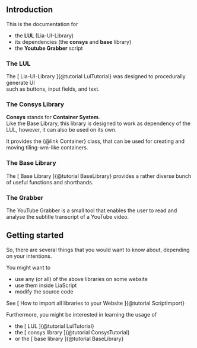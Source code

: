 ## Introduction

This is the documentation for
* the **LUL** (Lia-UI-Library)
* its dependencies (the **consys** and **base** library)
* the **Youtube Grabber** script


### The LUL

The [ Lia-UI-Library ]{@tutorial LulTutorial} was designed to procedurally generate UI  
such as buttons, input fields, and text.


### The Consys Library

**Consys** stands for **Container System**.  
Like the Base Library,
this library is designed to work
as dependency of the LUL,
however, it can also be used on its own.

It provides the {@link Container} class,
that can be used for creating and moving
tiling-wm-like containers.


### The Base Library

The [ Base Library ]{@tutorial BaseLibrary} provides
a rather diverse bunch of
useful functions and shorthands.


### The Grabber

The YouTube Grabber is a small tool
that enables the user to
read and analyse the subtitle transcript of a YouTube video.


## Getting started

So, there are several things that you would want to know about,
depending on your intentions.

You might want to
* use any (or all) of the above libraries on some website
* use them inside LiaScript
* modify the source code

See [ How to import all libraries to your Website ]{@tutorial ScriptImport}

Furthermore, you might be interested in learning the usage of
* the [ LUL ]{@tutorial LulTutorial}
* the [ consys library ]{@tutorial ConsysTutorial}
* or the [ base library ]{@tutorial BaseLibrary}
